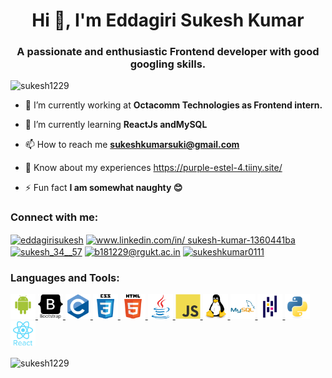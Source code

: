 <html lang="en">
<head>
    <title>Document</title>
</head>
<body>
    <h1 align="center">Hi 👋, I'm Eddagiri Sukesh Kumar</h1>
<h3 align="center">A passionate and enthusiastic Frontend developer with good googling skills.</h3>

<p align="left"> <img src="https://komarev.com/ghpvc/?username=sukesh1229&label=Profile%20views&color=0e75b6&style=flat" alt="sukesh1229" /> </p>

- 🔭 I’m currently working at **Octacomm Technologies as Frontend intern.**

- 🌱 I’m currently learning **ReactJs andMySQL**<br>

- 📫 How to reach me **sukeshkumarsuki@gmail.com**<br>

- 📄 Know about my experiences https://purple-estel-4.tiiny.site/<br>

- ⚡ Fun fact **I am somewhat naughty 😊**

<h3 align="left">Connect with me:</h3>
<p align="left">
<a href="https://twitter.com/eddagirisukesh" target="blank"><img align="center" src="https://raw.githubusercontent.com/rahuldkjain/github-profile-readme-generator/master/src/images/icons/Social/twitter.svg" alt="eddagirisukesh" height="30" width="40" /></a>
<a href="https://linkedin.com/in/www.linkedin.com/in/ sukesh-kumar-1360441ba" target="blank"><img align="center" src="https://raw.githubusercontent.com/rahuldkjain/github-profile-readme-generator/master/src/images/icons/Social/linked-in-alt.svg" alt="www.linkedin.com/in/ sukesh-kumar-1360441ba" height="30" width="40" /></a>
<a href="https://instagram.com/sukesh_34__57" target="blank"><img align="center" src="https://raw.githubusercontent.com/rahuldkjain/github-profile-readme-generator/master/src/images/icons/Social/instagram.svg" alt="sukesh_34__57" height="30" width="40" /></a>
<a href="https://www.codechef.com/users/b181229@rgukt.ac.in" target="blank"><img align="center" src="https://cdn.jsdelivr.net/npm/simple-icons@3.1.0/icons/codechef.svg" alt="b181229@rgukt.ac.in" height="30" width="40" /></a>
<a href="https://auth.geeksforgeeks.org/user/sukeshkumar0111" target="blank"><img align="center" src="https://raw.githubusercontent.com/rahuldkjain/github-profile-readme-generator/master/src/images/icons/Social/geeks-for-geeks.svg" alt="sukeshkumar0111" height="30" width="40" /></a>
</p>

<h3 align="left">Languages and Tools:</h3>
<p align="left"> <a href="https://developer.android.com" target="_blank" rel="noreferrer"> <img src="https://raw.githubusercontent.com/devicons/devicon/master/icons/android/android-original-wordmark.svg" alt="android" width="40" height="40"/> </a> <a href="https://getbootstrap.com" target="_blank" rel="noreferrer"> <img src="https://raw.githubusercontent.com/devicons/devicon/master/icons/bootstrap/bootstrap-plain-wordmark.svg" alt="bootstrap" width="40" height="40"/> </a> <a href="https://www.cprogramming.com/" target="_blank" rel="noreferrer"> <img src="https://raw.githubusercontent.com/devicons/devicon/master/icons/c/c-original.svg" alt="c" width="40" height="40"/> </a> <a href="https://www.w3schools.com/css/" target="_blank" rel="noreferrer"> <img src="https://raw.githubusercontent.com/devicons/devicon/master/icons/css3/css3-original-wordmark.svg" alt="css3" width="40" height="40"/> </a> <a href="https://www.w3.org/html/" target="_blank" rel="noreferrer"> <img src="https://raw.githubusercontent.com/devicons/devicon/master/icons/html5/html5-original-wordmark.svg" alt="html5" width="40" height="40"/> </a> <a href="https://www.java.com" target="_blank" rel="noreferrer"> <img src="https://raw.githubusercontent.com/devicons/devicon/master/icons/java/java-original.svg" alt="java" width="40" height="40"/> </a> <a href="https://developer.mozilla.org/en-US/docs/Web/JavaScript" target="_blank" rel="noreferrer"> <img src="https://raw.githubusercontent.com/devicons/devicon/master/icons/javascript/javascript-original.svg" alt="javascript" width="40" height="40"/> </a> <a href="https://www.linux.org/" target="_blank" rel="noreferrer"> <img src="https://raw.githubusercontent.com/devicons/devicon/master/icons/linux/linux-original.svg" alt="linux" width="40" height="40"/> </a> <a href="https://www.mysql.com/" target="_blank" rel="noreferrer"> <img src="https://raw.githubusercontent.com/devicons/devicon/master/icons/mysql/mysql-original-wordmark.svg" alt="mysql" width="40" height="40"/> </a> <a href="https://pandas.pydata.org/" target="_blank" rel="noreferrer"> <img src="https://raw.githubusercontent.com/devicons/devicon/2ae2a900d2f041da66e950e4d48052658d850630/icons/pandas/pandas-original.svg" alt="pandas" width="40" height="40"/> </a> <a href="https://www.python.org" target="_blank" rel="noreferrer"> <img src="https://raw.githubusercontent.com/devicons/devicon/master/icons/python/python-original.svg" alt="python" width="40" height="40"/> </a> <a href="https://reactjs.org/" target="_blank" rel="noreferrer"> <img src="https://raw.githubusercontent.com/devicons/devicon/master/icons/react/react-original-wordmark.svg" alt="react" width="40" height="40"/> </a> </p>

<p><img align="center" src="https://github-readme-stats.vercel.app/api/top-langs?username=sukesh1229&show_icons=true&locale=en&layout=compact" alt="sukesh1229" /></p>


</body>
</html>

